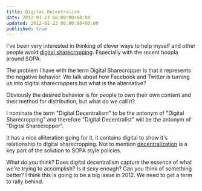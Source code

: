 ```yaml
---
title: Digital Decentralism
date: 2012-01-23 06:00:00+00:00
updated: 2012-01-23 06:00:00+00:00
published: true
---
```


I've been very interested in thinking of clever ways to help myself and other people avoid [digital sharecropping](http://www.roughtype.com/archives/2011/08/digital_sharecr.php). Especially with the recent hoopla around SOPA.

The problem I have with the term Digital Sharecropper is that it represents the negative behavior.  We talk about how Facebook and Twitter is turning us into digital sharecroppers but what is the alternative?

Obviously the desired behavior is for people to own their own content and their method for distribution, but what do we call it?

I nominate the term "Digital Decentralism" to be the antonym of "Digital Sharecropping" and therefore "Digital Decentralist" will be the antonym of "Digital Sharecropper".

It has a nice alliteration going for it, it contains digital to show it's relationship to digital sharecropping.  Not to mention [decentralization](http://scripting.com/stories/2012/01/17/sopasOtherMessageDecentral.html) is a key part of the solution to SOPA style policies.

What do you think? Does digital decentralism capture the essence of what we're trying to accomplish? Is it sexy enough?  Can you think of something better?  I think this is going to be a big issue in 2012.  We need to get a term to rally behind.


